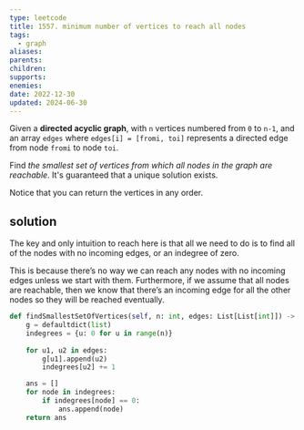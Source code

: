 ```yaml
---
type: leetcode
title: 1557. minimum number of vertices to reach all nodes
tags:
  - graph
aliases: 
parents: 
children: 
supports: 
enemies: 
date: 2022-12-30
updated: 2024-06-30
---
```


Given a **directed acyclic graph**, with `n` vertices numbered from `0` to `n-1`, and an array `edges` where `edges[i] = [fromi, toi]` represents a directed edge from node `fromi` to node `toi`.

Find _the smallest set of vertices from which all nodes in the graph are reachable_. It's guaranteed that a unique solution exists.

Notice that you can return the vertices in any order.

## solution

The key and only intuition to reach here is that all we need to do is to find all of the nodes with no incoming edges, or an indegree of zero.

This is because there’s no way we can reach any nodes with no incoming edges unless we start with them. Furthermore, if we assume that all nodes are reachable, then we know that there’s an incoming edge for all the other nodes so they will be reached eventually.

```python
def findSmallestSetOfVertices(self, n: int, edges: List[List[int]]) -> List[int]:
	g = defaultdict(list)
	indegrees = {u: 0 for u in range(n)}
	  
	for u1, u2 in edges:
		g[u1].append(u2)
		indegrees[u2] += 1

	ans = []
	for node in indegrees:
		if indegrees[node] == 0:
			ans.append(node)
	return ans
```
